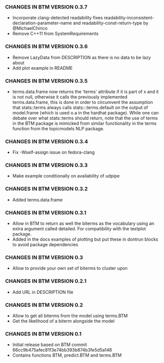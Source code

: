 ### CHANGES IN BTM VERSION 0.3.7

- Incorporate clang-detected readability fixes readability-inconsistent-declaration-parameter-name and readability-const-return-type by @MichaelChirico
- Remove C++11 from SystemRequirements

### CHANGES IN BTM VERSION 0.3.6

- Remove LazyData from DESCRIPTION as there is no data to be lazy about
- Add plot example in README

### CHANGES IN BTM VERSION 0.3.5

- terms.data.frame now returns the 'terms' attribute if it is part of x and it is not null, otherwise it calls the previously implemented terms.data.frame, this is done in order to circumvent the assumption that stats::terms always calls stats:::terms.default on the output of model.frame (which is used o.a in the hardhat package). While one can debate over what stats::terms should return, note that the use of terms in the BTM package is mimicked from similar functionality in the terms function from the topicmodels NLP package.

### CHANGES IN BTM VERSION 0.3.4

- Fix -Wself-assign issue on fedora-clang

### CHANGES IN BTM VERSION 0.3.3

- Make example conditionally on availability of udpipe

### CHANGES IN BTM VERSION 0.3.2

- Added terms.data.frame

### CHANGES IN BTM VERSION 0.3.1

- Allow in BTM to return as well the biterms as the vocabulary using an extra argument called detailed. For compatibility with the textplot package.
- Added in the docs examples of plotting but put these in dontrun blocks to avoid package dependencies

### CHANGES IN BTM VERSION 0.3

- Allow to provide your own set of biterms to cluster upon

### CHANGES IN BTM VERSION 0.2.1

- Add URL in DESCRIPTION file

### CHANGES IN BTM VERSION 0.2

- Allow to get all biterms from the model using terms.BTM
- Get the likelihood of a biterm alongside the model

### CHANGES IN BTM VERSION 0.1

- Initial release based on BTM commit 66cc9b475afec81f3e74bb393b874b3fe5d5a148
- Contains functions BTM, predict.BTM and terms.BTM

